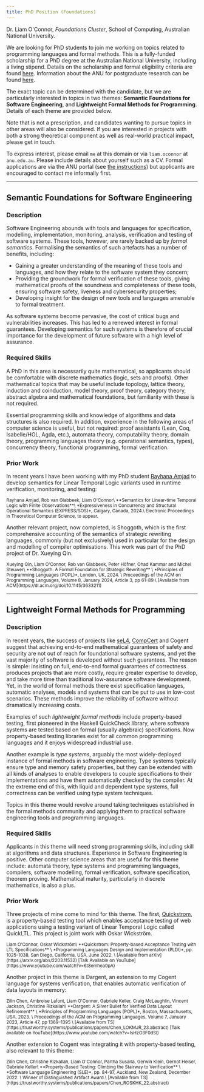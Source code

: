 ```yaml
---
title: PhD Position (Foundations)
---
```

Dr. Liam O'Connor, *Foundations Cluster*, School of Computing, Australian National University.

We are looking for PhD students to join me working on topics related to programming languages and formal methods. This is a fully-funded scholarship for a PhD degree at the Australian National University, including a living stipend. Details on the scholarship and formal eligibility criteria are found [here](https://study.anu.edu.au/scholarships/find-scholarship/anu-phd-scholarship). Information about the ANU for postgraduate research can be found [here](https://study.anu.edu.au/apply/postgraduate-research). 

The exact topic can be determined with the candidate, but we are particularly interested in topics in two themes: **Semantic Foundations for Software Engineering**, and **Lightweight Formal Methods for Programming**. Details of each theme are provided below. 

Note that is not a prescription, and candidates wanting to pursue topics in other areas will also be considered. If you are interested in projects with both a strong theoretical component as well as real-world practical impact, please get in touch.

To express interest, please email `me` at this domain or via `liam.oconnor` at `anu.edu.au`. Please include details about yourself such as a CV. Formal applications are via the ANU portal (see [the instructions](https://study.anu.edu.au/apply/postgraduate-research#how-to-apply)) but applicants are encouraged to contact me informally first. 

---

## Semantic Foundations for Software Engineering


### Description 

Software Engineering abounds with tools and languages for specification, modelling, implementation, monitoring, analysis, verification and testing of software systems. These tools, however, are rarely backed up by *formal semantics*. Formalising the semantics of such artefacts has a number of benefits, including:

- Gaining a greater understanding of the meaning of these tools and languages, and how they relate to the software system they concern;
- Providing the groundwork for formal verification of these tools, giving mathematical proofs of the soundness and completeness of these tools, ensuring software safety, liveness and cybersecurity properties;
- Developing insight for the design of new tools and languages amenable to formal treatment.

As software systems become pervasive, the cost of critical bugs and vulnerabilities increases. This has led to a renewed interest in formal guarantees. Developing semantics for such systems is therefore of crucial importance for the development of future software with a high level of assurance.

### Required Skills

A PhD in this area is necessarily quite mathematical, so applicants should be comfortable with discrete mathematics (logic, sets and proofs). Other mathematical topics that may be useful include topology, lattice theory, induction and coinduction, model theory, proof theory, category theory, abstract algebra and mathematical foundations, but familiarity with these is not required.

Essential programming skills and knowledge of algorithms and data structures is also required. In addition, experience in the following areas of computer science is useful, but not required: proof assistants (Lean, Coq, Isabelle/HOL, Agda, etc.), automata theory, computability theory, domain theory, programming languages theory (e.g. operational semantics, types), concurrency theory, functional programming, formal verification.

### Prior Work

In recent years I have been working with my PhD student [Rayhana Amjad](https://rayhana.dev/) to develop semantics for Linear Temporal Logic variants used in runtime verification, monitoring, and testing:

<small>
Rayhana Amjad, Rob van Glabbeek, Liam O'Connor\
**Semantics for Linear-time Temporal Logic with Finite Observations**\
*Expressiveness in Concurrency and Structural Operational Semantics (EXPRESS/SOS)*, Calgary, Canada, 2024.\
Electronic Proceedings in Theoretical Computer Science, to appear.
</small>

Another relevant project, now completed, is Shoggoth, which is the first comprehensive accounting of the semantics of strategic rewriting languages, commonly (but not exclusively) used in particular for the design and modelling of compiler optimisations. This work was part of the PhD project of Dr. Xueying Qin.

<small>
Xueying Qin, Liam O'Connor, Rob van Glabbeek, Peter Höfner, Ohad Kammar and Michel Steuwer\
**Shoggoth: A Formal Foundation for Strategic Rewriting** \
*Principles of Programming Languages (POPL)*, London, UK, 2024. \
Proceedings of the ACM on Programming Languages, Volume 8, January 2024, Article 3, pp 61–89 \
[Available from ACM](https://dl.acm.org/doi/10.1145/3633211)
</small>

---

## Lightweight Formal Methods for Programming

### Description 

In recent years, the success of projects like [seL4](https://sel4.systems/), [CompCert](https://compcert.org/) and Cogent suggest that achieving end-to-end mathematical guarantees of safety and security are not out of reach for foundational software systems, and yet the vast majority of software is developed without such guarantees. The reason is simple: insisting on full, end-to-end formal guarantees of correctness produces projects that are more costly, require greater expertise to develop, and take more time than traditional low-assurance software development. Yet, in the world of formal methods there exist specification languages, automatic analyses, models and systems that can be put to use in low-cost scenarios. These methods improve the reliability of software without dramatically increasing costs.

Examples of such *lightweight formal methods* include property-based testing, first pioneered in the Haskell QuickCheck library, where software systems are tested based on formal (usually algebraic) specifications. Now property-based testing libraries exist for all common programming languages and it enjoys widespread industrial use. 

Another example is *type systems*, arguably the most widely-deployed instance of formal methods in software engineering. Type systems typically ensure type and memory safety properties, but they can be extended with all kinds of analyses to enable developers to couple specifications to their implementations and have them automatically checked by the compiler. At the extreme end of this, with liquid and dependent type systems, full correctness can be verified using type system techniques.

Topics in this theme would revolve around taking techniques established in the formal methods community and applying them to practical software engineering tools and programming languages.

### Required Skills

Applicants in this theme will need strong programming skills, including skill at algorithms and data structures. Experience in Software Engineering is positive. Other computer science areas that are useful for this theme include: automata theory, type systems and programming languages, compilers, software modelling, formal verification, software specification, theorem proving.  Mathematical maturity, particularly in discrete mathematics, is also a plus.

### Prior Work

Three projects of mine come to mind for this theme. The first, [Quickstrom](https://quickstrom.io), is a property-based testing tool which enables acceptance testing of web applications using a testing variant of Linear Temporal Logic called QuickLTL. This project is joint work with Oskar Wickström.
 
<small>
Liam O'Connor, Oskar Wickström\
**Quickstrom: Property-based Acceptance Testing with LTL Specifications** \
*Programming Languages Design and Implementation (PLDI)*, pp. 1025-1038, San Diego, California, USA, June 2022. \
[Available from arXiv](https://arxiv.org/abs/2203.11532)
[Talk Available on YouTube](https://www.youtube.com/watch?v=6t8emhea0pA)
</small>

Another project in this theme is Dargent, an extension to my Cogent language for systems verification, that enables automatic verification of data layouts in memory:

<small>
Zilin Chen, Ambroise Lafont, Liam O'Connor, Gabriele Keller, Craig McLaughlin, Vincent Jackson, Christine Rizkallah\
**Dargent: A Silver Bullet for Verified Data Layout Refinement** \
*Principles of Programming Languages (POPL)*, Boston, Massachusetts, USA, 2023. \
Proceedings of the ACM on Programming Languages, Volume 7, January 2023, Article 47, pp 1369–1395 \
[Available from TS](https://trustworthy.systems/publications/papers/Chen_LOKMJR_23.abstract)
[Talk available on YouTube](https://www.youtube.com/watch?v=IsHzO3F0dSI)
</small>

Another extension to Cogent was integrating it with property-based testing, also relevant to this theme:

<small>
Zilin Chen, Christine Rizkallah, Liam O'Connor, Partha Susarla, Gerwin Klein, Gernot Heiser, Gabriele Keller\
**Property-Based Testing: Climbing the Stairway to Verification** \
*Software Language Engineering (SLE)*, pp. 84-97, Auckland, New Zealand, December 2022. \
Winner of Distinguished Artifact Award.\
[Available from TS](https://trustworthy.systems/publications/papers/Chen_ROSKHK_22.abstract)
</small>
